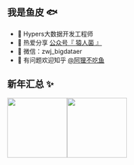 ## 我是鱼皮 🐟

- 🐧 Hypers大数据开发工程师
- 🌱 热爱分享 <a href="" target="_blank">公众号『 猿人菌 』</a>
- 💬 微信：zwj_bigdataer
- 🤔 有问题欢迎知乎 <a href="https://www.zhihu.com/people/a-li-bu-chi-yu-79" target="_blank">@阿狸不吃鱼</a>

## 新年汇总 ✨

<img align="" height="137px" src="https://github-readme-stats.vercel.app/api?username=liyupi&hide_title=true&hide_border=true&show_icons=true&include_all_commits=true&line_height=21&bg_color=0,EC6C6C,FFD479,FFFC79,73FA79&theme=graywhite&locale=cn" /><img align="" height="137px" src="https://github-readme-stats.vercel.app/api/top-langs/?username=BigDataScholar&hide_title=true&hide_border=true&layout=compact&bg_color=0,73FA79,73FDFF,D783FF&theme=graywhite&locale=cn" />

